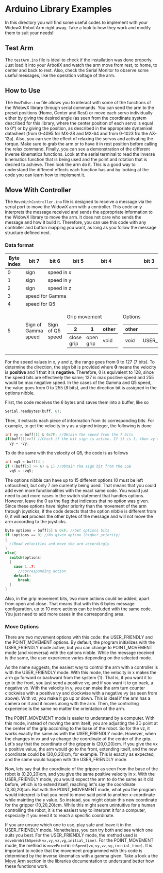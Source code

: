 # Arduino Library Examples

In this directory you will find some useful codes to implement with your WidowX Robot Arm right away. Take a look to how they work and modify them to suit your needs!

## Test Arm

The `testArm.ino` file is ideal to check if the installation was done properly. Just load it into your ArbotiX and watch the arm move from rest, to home, to center and back to rest. Also, check the Serial Monitor to observe some useful messages, like the operation voltage of the arm.

## How to Use

The `HowToUse.ino` file allows you to interact with some of the functions of the WidowX library through serial commands. You can send the arm to the preset positions (Home, Center and Rest) or move each servo individually either by giving the desired angle (as seen from the coordinate system described for this library, where the center position of each servo is equal to 0°) or by giving the position, as described in the appropriate dynamixel datasheet (from 0-4095 for MX-28 and MX-64 and from 0-1023 fro the AX-12a). Also, you can see the effect of relaxing the servos and activating the torque. Make sure to grab the arm or to have it in rest position before calling the relax command. Finally, you can see a demonstration of the different inverse kinematics functions. Look at the serial terminal to read the inverse kinematics function that is being used and the point and rotation that is desired to achieve. Then look the arm do it. This is a good way to understand the different effects each function has and by looking at the code you can learn how to implement it.

## Move With Controller

The `MoveWithController.ino` file is designed to receive a message via the serial port to move the WidowX arm with a controller. This code only interprets the message received and sends the appropriate information to the WidowX library to move the arm. It does not care who sends the message and how it build it. Therefore, you can use this code with any controller and button mapping you want, as long as you follow the message structure defined next.

### Data format
<table>
  <thead>
    <tr>
      <th>Byte Index</th>
      <th>bit 7</th>
      <th>bit 6</th>
      <th>bit 5</th>
      <th>bit 4</th>
      <th>bit 3</th>
      <th>bit 2</th>
      <th>bit 1</th>
      <th>bit 0</th>
    </tr>
  </thead>
  <tbody>
    <tr>
      <td>0</td>
      <td>sign</td>
      <td colspan = 7>speed in x</td>
    </tr>
    <tr>
      <td>1</td>
      <td>sign </td>
      <td colspan = 7>speed in y</td>
    </tr>
    <tr>
      <td>2</td>
      <td>sign </td>
      <td colspan = 7>speed in z</td>
    </tr>
    <tr>
      <td>3</td>
      <td colspan = 8>speed for Gamma</td>
    </tr>
    <tr>
      <td>4</td>
      <td colspan = 8>speed for Q5</td>
    </tr>
    <tr>
      <td>5</td>
      <td>Sign of Gamma speed</td>
      <td>Sign of Q5 speed </td>
      <td colspan = 2>
        <p> Grip movement </p>
        <table>
          <thead>
            <tr>
              <th>2</th>
              <th>1</th>
              <th >other</th>
            </tr>
          </thead>
          <tbody>
            <tr>
              <td>close grip</td>
              <td>open grip</td>
              <td>void</td>
            </tr>
          </tbody>
         </table>
      </td>
      <td colspan = 4>
        <p>Options</p>
        <table>
          <thead>
            <tr>
              <th>other</th>
              <th>7</th>
              <th>6</th>
              <th>5</th>
              <th>4</th>
              <th>3</th>
              <th>2</th>
              <th>1</th>
              <th>0</th>
            </tr>
          </thead>
          <tbody>
            <tr>
              <td>void</td>
              <td>USER_FRIENDLY</td>
              <td>POINT_MOVEMENT</td>
              <td>torque</td>
              <td>relax</td>
              <td>center</td>
              <td>home</td>
              <td>rest</td>
              <td>Process movement</td>
            </tr>
          </tbody>
         </table>
      </td>
    </tr>
  </tbody>  
</table>

For the speed values in x, y and z, the range goes from 0 to 127 (7 bits). To determine the direction, the sign bit is provided where **0** means the velocity is **positive** and **1** that it is **negative**. Therefore, 0 is equivalent to 128, since the speed bits are effectively the same; 127 is max positive speed and 255 would be max negative speed. In the cases of the Gamma and Q5 speed, the value goes from 0 to 255 (8 bits), and the direction bit is assigned in the options nibble. 

First, the code receives the 6 bytes and saves them into a buffer, like so
```cpp
Serial.readBytes(buff, 6);
```
Then, it extracts each piece of information from its corresponding bits. For example, to get the velocity in y as a signed integer, the following is done
```cpp
int vy = buff[1] & 0x7F; //Obtain the speed from the 7 bits
if(buff[1]>>7) //Check if the bit sign is active. If it is 1, then vy should be negative
  vy = -vy;
```
To do the same with the velocity of Q5, the code is as follows
```cpp
int vq5 = buff[4];
if ((buff[5] >> 6) & 1) //Obtain the sign bit from the LSB
  vq5 = -vq5;
```
The options nibble can have up to 15 different options (0 must be left untouched), but only 7 are currently being used. That means that you could add even more functionalities with the exact same code. You would just need to add more cases in the switch statement that handles options. However, leave the 0 as the flag that indicates that no option was given. Since these options have higher priority than the movement of the arm through joysticks, if the code detects that the option nibble is different from 0, it will **not** process the other bytes of the message and will not move the arm according to the joysticks.

```cpp
byte options = buff[5] & 0xF; //Get options bits
if (options == 0) //No given option (higher priority)
{
  //Read velocities and move the arm accordingly
}
else{
  switch(options)
  {
    case 1..7:
      //corresponding action
    default:
      break;
  }
}
```

Also, in the grip movement bits, two more actions could be added, apart from open and close. That means that with this 6 bytes message configuration, up to 10 more actions can be included with the same code. You just need to add more cases in the corresponding area.

### Move Options
There are two movement options with this code: the USER_FRIENDLY and the POINT_MOVEMENT options. By default, the program initializes with the USER_FRIENDLY mode active, but you can change to POINT_MOVEMENT mode (and viceversa) with the options nibble. 
While the message received is the same, the user experience varies depending on the selected mode. 

As the name suggests, the easiest way to control the arm with a controller is with the USER_FRIENDLY mode. With this mode, the velocity in x makes the arm go forward or backward from the system {1}. That is, if you want it to go to the front, you just send a positive vx, and if you want it to go back, a negative vx. With the velocity in y, you can make the arm turn counter clockwise with a positive vy and clockwise with a negative vy (as seen from above). With vz, you make it go up or down. This is ideal if the arm has a camera on it and it moves along with the arm. Then, the controlling experience is the same no matter the orientation of the arm.

The POINT_MOVEMENT mode is easier to understand by a computer. With this mode, instead of moving the arm itself, you are adjusting the 3D point at the center of the grip according to the base of the robot. So for the vz, it works exactly the same as with the USER_FRIENDLY mode. However, when the changes in vx and vy change the coordinate of the center of the grip. Let's say that the coordinate of the gripper is (20,0,20)cm. If you give the vx a positive value, the arm would go to the front, extending itself, and the new coordinate could be (30,0,20)cm, for example. This is exactly as expected, and the same would happen with the USER_FRIENDLY mode. 

Now, lets say that the coordinate of the gripper as seen from the base of the robot is (0,20,20)cm, and you give the same positive velocity in x. With the USER_FRIENDLY mode, you would expect the arm to do the same as it did before, which is to extend itself, reaching let's say the coordinate (0,30,20)cm. But with the POINT_MOVEMENT mode, what you the program would interpret is that you need to move said point to another x-coordinate while mainting the y value. So instead, you might obtain this new coordinate for the gripper (10,20,20)cm. While this might seem unintuitive for a human controlling the robot, it is the easiest way to interpret it for a computer, especially if you need it to reach a specific coordinate. 

If you are unsure which one to use, play safe and leave it in the USER_FRIENDLY mode. Nonetheless, you can try both and see which one suits you best. For the USER_FRIENDLY mode, the method used is `moveArmWithSpeed(vx,vy,vz,vg,initial_time)`. For the POINT_MOVEMENT mode, the method is `movePointWithSpeed(vx,vy,vz,vg,initial_time)`. It is important to notice that the movement programmed with this code is determined by the inverse kinematics with a gamma given. Take a look a the [Move Arm](https://github.com/LeninSG21/WidowX/tree/master/Arduino%20Library#move-arm) section in the libraries documentation to understand better how these functions work.
